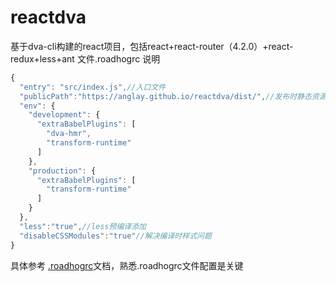 # reactdva
基于dva-cli构建的react项目，包括react+react-router（4.2.0）+react-redux+less+ant
文件.roadhogrc 说明
``` javascript 
{
  "entry": "src/index.js",//入口文件
  "publicPath":"https://anglay.github.io/reactdva/dist/",//发布时静态资源的路径
  "env": {
    "development": {
      "extraBabelPlugins": [
        "dva-hmr",
        "transform-runtime"
      ]
    },
    "production": {
      "extraBabelPlugins": [
        "transform-runtime"
      ]
    }
  },
  "less":"true",//less预编译添加
  "disableCSSModules":"true"//解决编译时样式问题
}
```
具体参考 [.roadhogrc](https://github.com/sorrycc/roadhog)文档，熟悉.roadhogrc文件配置是关键
